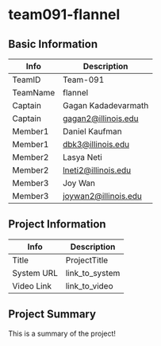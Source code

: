 # team091-flannel

## Basic Information

|   Info      |        Description     |
| ----------- | ---------------------- |
| TeamID      |        Team-091        |
| TeamName    |         flannel        |
| Captain     |       Gagan Kadadevarmath     |
| Captain     |  gagan2@illinois.edu  |
| Member1     |        Daniel Kaufman       |
| Member1     |   dbk3@illinois.edu  |
| Member2     |  Lasya Neti  |
| Member2     |   lneti2@illinois.edu  |
| Member3     |     Joy Wan     |
| Member3     |  joywan2@illinois.edu |

## Project Information

|   Info      |        Description     |
| ----------- | ---------------------- |
|  Title      |       ProjectTitle     |
| System URL  |      link_to_system    |
| Video Link  |      link_to_video     |

## Project Summary

This is a summary of the project!

